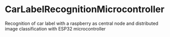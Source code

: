 # CarLabelRecognitionMicrocontroller
Recognition of car label with a raspberry as central node and distributed image classification with ESP32 microcontroller
